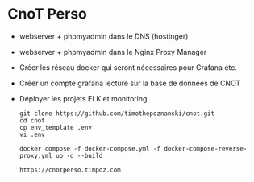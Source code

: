 # CnoT Perso

- webserver + phpmyadmin dans le DNS (hostinger)
- webserver + phpmyadmin dans le Nginx Proxy Manager
- Créer les réseau docker qui seront nécessaires pour Grafana etc.
- Créer un compte grafana lecture sur la base de données de CNOT
- Déployer les projets ELK et monitoring

    ```
    git clone https://github.com/timothepoznanski/cnot.git
    cd cnot
    cp env_template .env
    vi .env
    ```
   
   ```
   docker compose -f docker-compose.yml -f docker-compose-reverse-proxy.yml up -d --build   
   ```

    `https://cnotperso.timpoz.com`

